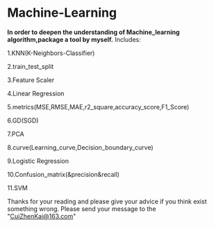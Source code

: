 # Machine-Learning
**In order to deepen the understanding of Machine_learning algorithm,package a
tool by myself.**
Includes:


1.KNN(K-Neighbors-Classifier)


2.train_test_split


3.Feature Scaler


4.Linear Regression


5.metrics(MSE,RMSE,MAE,r2_square,accuracy_score,F1_Score)


6.GD(SGD)


7.PCA


8.curve(Learning_curve,Decision_boundary_curve)


9.Logistic Regression


10.Confusion_matrix(&precision&recall)


11.SVM



Thanks for your reading and please give your advice if you think exist something wrong.
Please send your message to the "CuiZhenKai@163.com"




